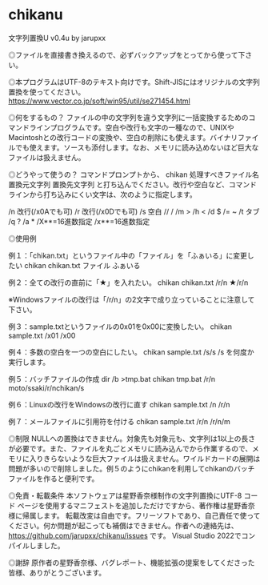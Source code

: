 # chikanu
文字列置換U v0.4u by jarupxx

◎ファイルを直接書き換えるので、必ずバックアップをとってから使って下さい。

◎本プログラムはUTF-8のテキスト向けです。Shift-JISにはオリジナルの文字列置換を使ってください。
https://www.vector.co.jp/soft/win95/util/se271454.html

◎何をするもの？
ファイルの中の文字列を違う文字列に一括変換するためのコマンドラインプログラムです。空白や改行も文字の一種なので、UNIXやMacintoshとの改行コードの変換や、空白の削除にも使えます。バイナリファイルでも使えます。ソースも添付します。なお、メモリに読み込めないほど巨大なファイルは扱えません。

◎どうやって使うの？
コマンドプロンプトから、
chikan 処理すべきファイル名 置換元文字列 置換先文字列
と打ち込んでください。改行や空白など、コマンドラインから打ち込みにくい文字は、次のように指定します。

/n 改行(/x0Aでも可)
/r 改行(/x0Dでも可)
/s 空白
// /
/m >
/h <
/d $
/= ~
/t タブ
/q ?
/a *
/X**=16進数指定
/x**=16進数指定

◎使用例

例１：「chikan.txt」というファイル中の「ファイル」を「ふぁいる」に変更したい
chikan chikan.txt ファイル ふぁいる

例２：全ての改行の直前に「★」を入れたい。
chikan chikan.txt /r/n ★/r/n

※Windowsファイルの改行は「/r/n」の2文字で成り立っていることに注意して下さい。

例３：sample.txtというファイルの0x01を0x00に変換したい。
chikan sample.txt /x01 /x00

例４：多数の空白を一つの空白にしたい。
chikan sample.txt /s/s /s
を何度か実行します。

例５：バッチファイルの作成
dir /b >tmp.bat
chikan tmp.bat /r/n moto/ssaki/r/nchikan/s

例６：Linuxの改行をWindowsの改行に直す
chikan sample.txt /n /r/n

例７：メールファイルに引用符を付ける
chikan sample.txt /r/n /r/n/m

◎制限
NULLへの置換はできません。対象先も対象元も、文字列は1以上の長さが必要です。また、ファイルを丸ごとメモリに読み込んでから作業するので、メモリに入りきらないような巨大ファイルは扱えません。ワイルドカードの展開は問題が多いので削除しました。例５のようにchikanを利用してchikanのバッチファイルを作ると便利です。

◎免責・転載条件
本ソフトウェアは星野香奈様制作の文字列置換にUTF-8 コード ページを使用するマニフェストを追加しただけですから、著作権は星野香奈様に帰属します。
転載改変は自由です。フリーソフトであり、自己責任で使ってください。何か問題が起こっても補償はできません。作者への連絡先は、
https://github.com/jarupxx/chikanu/issues です。
Visual Studio 2022でコンパイルしました。

◎謝辞
原作者の星野香奈様、バグレポート、機能拡張の提案をしてくださった皆様、ありがとうございます。
